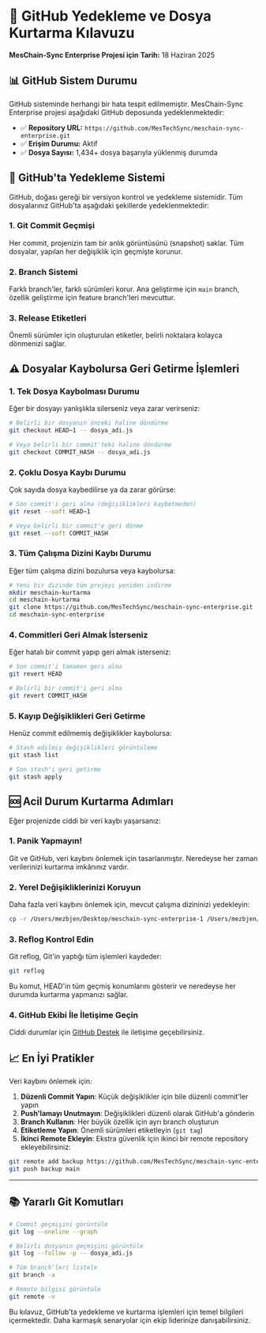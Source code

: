 # 🚀 GitHub Yedekleme ve Dosya Kurtarma Kılavuzu
**MesChain-Sync Enterprise Projesi için**
**Tarih:** 18 Haziran 2025

## 📊 GitHub Sistem Durumu

GitHub sisteminde herhangi bir hata tespit edilmemiştir. MesChain-Sync Enterprise projesi aşağıdaki GitHub deposunda yedeklenmektedir:

- ✅ **Repository URL:** `https://github.com/MesTechSync/meschain-sync-enterprise.git`
- ✅ **Erişim Durumu:** Aktif
- ✅ **Dosya Sayısı:** 1,434+ dosya başarıyla yüklenmiş durumda

## 🔄 GitHub'ta Yedekleme Sistemi

GitHub, doğası gereği bir versiyon kontrol ve yedekleme sistemidir. Tüm dosyalarınız GitHub'ta aşağıdaki şekillerde yedeklenmektedir:

### 1. Git Commit Geçmişi
Her commit, projenizin tam bir anlık görüntüsünü (snapshot) saklar. Tüm dosyalar, yapılan her değişiklik için geçmişte korunur.

### 2. Branch Sistemi
Farklı branch'ler, farklı sürümleri korur. Ana geliştirme için `main` branch, özellik geliştirme için feature branch'leri mevcuttur.

### 3. Release Etiketleri
Önemli sürümler için oluşturulan etiketler, belirli noktalara kolayca dönmenizi sağlar.

## ⚠️ Dosyalar Kaybolursa Geri Getirme İşlemleri

### 1. Tek Dosya Kaybolması Durumu
Eğer bir dosyayı yanlışlıkla silerseniz veya zarar verirseniz:

```bash
# Belirli bir dosyanın önceki haline döndürme
git checkout HEAD~1 -- dosya_adi.js

# Veya belirli bir commit'teki haline döndürme
git checkout COMMIT_HASH -- dosya_adi.js
```

### 2. Çoklu Dosya Kaybı Durumu
Çok sayıda dosya kaybedilirse ya da zarar görürse:

```bash
# Son commit'i geri alma (değişiklikleri kaybetmeden)
git reset --soft HEAD~1

# Veya belirli bir commit'e geri dönme
git reset --soft COMMIT_HASH
```

### 3. Tüm Çalışma Dizini Kaybı Durumu
Eğer tüm çalışma dizini bozulursa veya kaybolursa:

```bash
# Yeni bir dizinde tüm projeyi yeniden indirme
mkdir meschain-kurtarma
cd meschain-kurtarma
git clone https://github.com/MesTechSync/meschain-sync-enterprise.git
cd meschain-sync-enterprise
```

### 4. Commitleri Geri Almak İsterseniz
Eğer hatalı bir commit yapıp geri almak isterseniz:

```bash
# Son commit'i tamamen geri alma
git revert HEAD

# Belirli bir commit'i geri alma
git revert COMMIT_HASH
```

### 5. Kayıp Değişiklikleri Geri Getirme
Henüz commit edilmemiş değişiklikler kaybolursa:

```bash
# Stash edilmiş değişiklikleri görüntüleme
git stash list

# Son stash'i geri getirme
git stash apply
```

## 🆘 Acil Durum Kurtarma Adımları

Eğer projenizde ciddi bir veri kaybı yaşarsanız:

### 1. Panik Yapmayın!
Git ve GitHub, veri kaybını önlemek için tasarlanmıştır. Neredeyse her zaman verilerinizi kurtarma imkânınız vardır.

### 2. Yerel Değişikliklerinizi Koruyun
Daha fazla veri kaybını önlemek için, mevcut çalışma dizininizi yedekleyin:

```bash
cp -r /Users/mezbjen/Desktop/meschain-sync-enterprise-1 /Users/mezbjen/Desktop/meschain-backup
```

### 3. Reflog Kontrol Edin
Git reflog, Git'in yaptığı tüm işlemleri kaydeder:

```bash
git reflog
```

Bu komut, HEAD'in tüm geçmiş konumlarını gösterir ve neredeyse her durumda kurtarma yapmanızı sağlar.

### 4. GitHub Ekibi İle İletişime Geçin
Ciddi durumlar için [GitHub Destek](https://support.github.com/contact) ile iletişime geçebilirsiniz.

## 📈 En İyi Pratikler

Veri kaybını önlemek için:

1. **Düzenli Commit Yapın**: Küçük değişiklikler için bile düzenli commit'ler yapın
2. **Push'lamayı Unutmayın**: Değişiklikleri düzenli olarak GitHub'a gönderin
3. **Branch Kullanın**: Her büyük özellik için ayrı branch oluşturun
4. **Etiketleme Yapın**: Önemli sürümleri etiketleyin (`git tag`)
5. **İkinci Remote Ekleyin**: Ekstra güvenlik için ikinci bir remote repository ekleyebilirsiniz:

```bash
git remote add backup https://github.com/MesTechSync/meschain-sync-enterprise-backup.git
git push backup main
```

---

## 📚 Yararlı Git Komutları

```bash
# Commit geçmişini görüntüle
git log --oneline --graph

# Belirli dosyanın geçmişini görüntüle
git log --follow -p -- dosya_adi.js

# Tüm branch'leri listele
git branch -a

# Remote bilgisi görüntüle
git remote -v
```

Bu kılavuz, GitHub'ta yedekleme ve kurtarma işlemleri için temel bilgileri içermektedir. Daha karmaşık senaryolar için ekip liderinize danışabilirsiniz.
